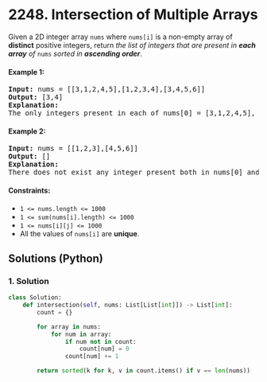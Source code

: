 # 2248. Intersection of Multiple Arrays
Given a 2D integer array `nums` where `nums[i]` is a non-empty array of **distinct** positive integers, return *the list of integers that are present in **each array** of* `nums` *sorted in **ascending order***.

#### Example 1:
<pre>
<strong>Input:</strong> nums = [[3,1,2,4,5],[1,2,3,4],[3,4,5,6]]
<strong>Output:</strong> [3,4]
<strong>Explanation:</strong>
The only integers present in each of nums[0] = [3,1,2,4,5], nums[1] = [1,2,3,4], and nums[2] = [3,4,5,6] are 3 and 4, so we return [3,4].
</pre>

#### Example 2:
<pre>
<strong>Input:</strong> nums = [[1,2,3],[4,5,6]]
<strong>Output:</strong> []
<strong>Explanation:</strong>
There does not exist any integer present both in nums[0] and nums[1], so we return an empty list [].
</pre>

#### Constraints:
* `1 <= nums.length <= 1000`
* `1 <= sum(nums[i].length) <= 1000`
* `1 <= nums[i][j] <= 1000`
* All the values of `nums[i]` are **unique**.

## Solutions (Python)

### 1. Solution
```Python
class Solution:
    def intersection(self, nums: List[List[int]]) -> List[int]:
        count = {}

        for array in nums:
            for num in array:
                if num not in count:
                    count[num] = 0
                count[num] += 1

        return sorted(k for k, v in count.items() if v == len(nums))
```
